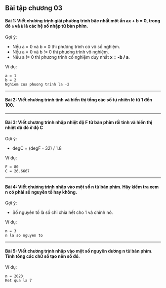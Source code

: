 ## Bài tập chương 03
#### Bài 1: Viết chương trình giải phương trình bậc nhất một ẩn ax + b = 0, trong đó `a` và `b` là các hệ số nhập từ bàn phím.

Gợi ý:
- Nếu a = 0 và b = 0 thì phương trình có vô số nghiệm.
- Nếu a = 0 và b != 0 thì phương trình vô nghiệm.
- Nếu a != 0 thì phương trình có nghiệm duy nhất **x = -b / a**.

Ví dụ:
```
a = 1
b = 2
Nghiem cua phuong trinh la -2
```

---

#### Bài 2: Viết chương trình tính và hiển thị tổng các số tự nhiên lẻ từ 1 đến 100.
---
#### Bài 3: Viết chương trình nhập nhiệt độ F từ bàn phím rồi tính và hiển thị nhiệt độ đó ở độ C

Gợi ý:
- degC = (degF - 32) / 1.8

Ví dụ:
```
F = 80 
C = 26.6667
```

---

#### Bài 4: Viết chương trình nhập vào một số **n** từ bàn phím. Hãy kiểm tra xem **n** có phải số nguyên tố hay không.

Gợi ý:
- Số nguyên tố là số chỉ chia hết cho 1 và chính nó.

Ví dụ:
```
n = 3
n la so nguyen to
```

---

#### Bài 5: Viết chương trình nhập vào một số nguyên dương **n** từ bàn phím. Tính tổng các chữ số tạo nên số đó.

Ví dụ:
```
n = 2023
Ket qua la 7
```
